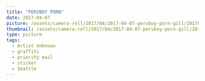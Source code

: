 ```yaml
---
title: "PERVBOY PORN"
date: 2017-04-07
picture: /assets/camera-roll/2017/04/2017-04-07-pervboy-porn-gill/20170407_022458786_iOS.jpg
thumbnail: /assets/camera-roll/2017/04/2017-04-07-pervboy-porn-gill/20170407_022458786_iOS-thumbnail.jpg
type: picture
tags:
  - Artist Unknown
  - graffiti
  - priority mail
  - sticker
  - Seattle
---
```

